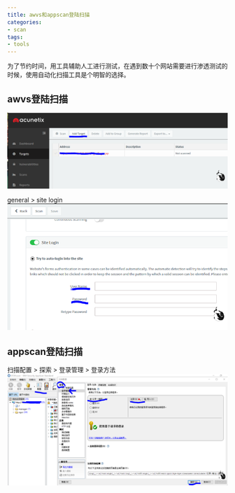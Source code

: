 ```yaml
---
title: awvs和appscan登陆扫描
categories:
- scan
tags:
- tools
---
```



为了节约时间，用工具辅助人工进行测试，在遇到数十个网站需要进行渗透测试的时候，使用自动化扫描工具是个明智的选择。

## awvs登陆扫描

![3](https://raw.githubusercontent.com/Whale3070/Whale3070.github.io/master/images/07-30-09/3.PNG)

general > site login
![4](https://raw.githubusercontent.com/Whale3070/Whale3070.github.io/master/images/07-30-09/4.PNG)

## appscan登陆扫描
扫描配置 > 探索 > 登录管理 > 登录方法
![5](https://raw.githubusercontent.com/Whale3070/Whale3070.github.io/master/images/07-30-09/5.PNG)

